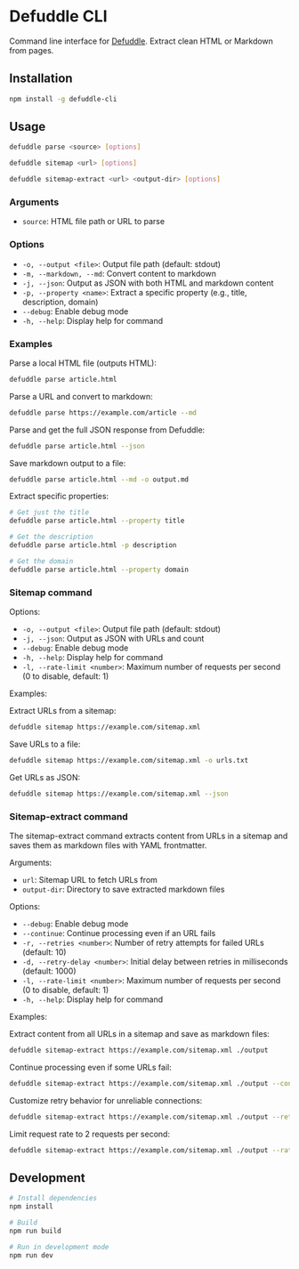# Defuddle CLI

Command line interface for [Defuddle](https://github.com/kepano/defuddle). Extract clean HTML or Markdown from pages.

## Installation

```bash
npm install -g defuddle-cli
```

## Usage

```bash
defuddle parse <source> [options]
```

```bash
defuddle sitemap <url> [options]
```

```bash
defuddle sitemap-extract <url> <output-dir> [options]
```

### Arguments

- `source`: HTML file path or URL to parse

### Options

- `-o, --output <file>`: Output file path (default: stdout)
- `-m, --markdown, --md`: Convert content to markdown
- `-j, --json`: Output as JSON with both HTML and markdown content
- `-p, --property <name>`: Extract a specific property (e.g., title, description, domain)
- `--debug`: Enable debug mode
- `-h, --help`: Display help for command

### Examples

Parse a local HTML file (outputs HTML):
```bash
defuddle parse article.html
```

Parse a URL and convert to markdown:
```bash
defuddle parse https://example.com/article --md
```

Parse and get the full JSON response from Defuddle:
```bash
defuddle parse article.html --json
```

Save markdown output to a file:
```bash
defuddle parse article.html --md -o output.md
```

Extract specific properties:
```bash
# Get just the title
defuddle parse article.html --property title

# Get the description
defuddle parse article.html -p description

# Get the domain
defuddle parse article.html --property domain
```

### Sitemap command

Options:
- `-o, --output <file>`: Output file path (default: stdout)
- `-j, --json`: Output as JSON with URLs and count
- `--debug`: Enable debug mode
- `-h, --help`: Display help for command
- `-l, --rate-limit <number>`: Maximum number of requests per second (0 to disable, default: 1)

Examples:

Extract URLs from a sitemap:
```bash
defuddle sitemap https://example.com/sitemap.xml
```

Save URLs to a file:
```bash
defuddle sitemap https://example.com/sitemap.xml -o urls.txt
```

Get URLs as JSON:
```bash
defuddle sitemap https://example.com/sitemap.xml --json
```

### Sitemap-extract command

The sitemap-extract command extracts content from URLs in a sitemap and saves them as markdown files with YAML frontmatter.

Arguments:
- `url`: Sitemap URL to fetch URLs from
- `output-dir`: Directory to save extracted markdown files

Options:
- `--debug`: Enable debug mode
- `--continue`: Continue processing even if an URL fails
- `-r, --retries <number>`: Number of retry attempts for failed URLs (default: 10)
- `-d, --retry-delay <number>`: Initial delay between retries in milliseconds (default: 1000)
- `-l, --rate-limit <number>`: Maximum number of requests per second (0 to disable, default: 1)
- `-h, --help`: Display help for command

Examples:

Extract content from all URLs in a sitemap and save as markdown files:
```bash
defuddle sitemap-extract https://example.com/sitemap.xml ./output
```

Continue processing even if some URLs fail:
```bash
defuddle sitemap-extract https://example.com/sitemap.xml ./output --continue
```

Customize retry behavior for unreliable connections:
```bash
defuddle sitemap-extract https://example.com/sitemap.xml ./output --retries 5 --retry-delay 2000
```

Limit request rate to 2 requests per second:
```bash
defuddle sitemap-extract https://example.com/sitemap.xml ./output --rate-limit 2
```
## Development

```bash
# Install dependencies
npm install

# Build
npm run build

# Run in development mode
npm run dev
```
